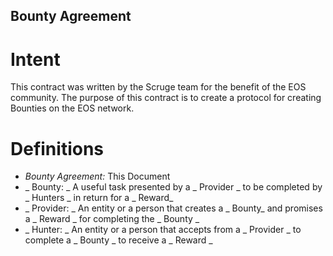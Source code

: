 ## Bounty Agreement

# Intent
This contract was written by the Scruge team for the benefit of the EOS community. The purpose of this contract is to create a protocol for creating Bounties on the EOS network.

# Definitions

* _Bounty Agreement:_ This Document  
* _ Bounty: _ A useful task presented by a _ Provider _ to be completed by _ Hunters _ in return for a _ Reward_
* _ Provider: _ An entity or a person that creates a _ Bounty_ and promises a _ Reward _ for completing the _ Bounty _ 
* _ Hunter: _ An entity or a person that accepts from a _ Provider _ to complete a _ Bounty _ to receive a _ Reward _

